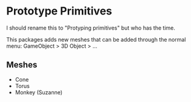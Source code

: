 # Prototype Primitives
I should rename this to "Protyping primitives" but who has the time.

This packages adds new meshes that can be added through the normal menu: GameObject > 3D Object > ...

## Meshes
- Cone
- Torus
- Monkey (Suzanne)
